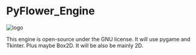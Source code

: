 # PyFlower_Engine
![logo](https://github.com/kaitabuchi314/pyflower_engine/assets/93952418/aef5d4ac-2338-4da5-a3e7-d9346e7794f8)

This engine is open-source under the GNU license. It will use pygame and Tkinter. Plus maybe Box2D. It will be also be mainly 2D.
